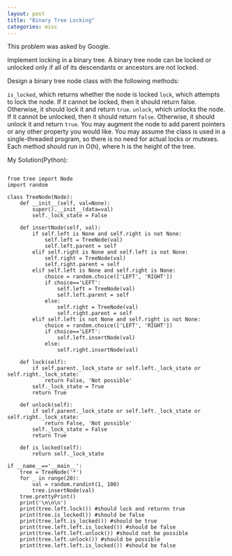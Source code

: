 ```yaml
---
layout: post
title: "Binary Tree Locking"
categories: misc
---
```


This problem was asked by Google.

Implement locking in a binary tree. A binary tree node can be locked or unlocked only if all of its descendants or ancestors are not locked.

Design a binary tree node class with the following methods:

`is_locked`, which returns whether the node is locked
`lock`, which attempts to lock the node. If it cannot be locked, then it should return false. Otherwise, it should lock it and return `true`.
`unlock`, which unlocks the node. If it cannot be unlocked, then it should return `false`. Otherwise, it should unlock it and return `true`.
You may augment the node to add parent pointers or any other property you would like. You may assume the class is used in a single-threaded program, so there is no need for actual locks or mutexes. Each method should run in O(h), where h is the height of the tree.


My Solution(Python):
```

from tree import Node
import random

class TreeNode(Node):
    def __init__(self, val=None):
        super().__init__(data=val)
        self._lock_state = False

    def insertNode(self, val):
        if self.left is None and self.right is not None:
            self.left = TreeNode(val)
            self.left.parent = self
        elif self.right is None and self.left is not None:
            self.right = TreeNode(val)
            self.right.parent = self
        elif self.left is None and self.right is None:
            choice = random.choice(['LEFT', 'RIGHT'])
            if choice=='LEFT':
                self.left = TreeNode(val)
                self.left.parent = self
            else:
                self.right = TreeNode(val)
                self.right.parent = self
        elif self.left is not None and self.right is not None:
            choice = random.choice(['LEFT', 'RIGHT'])
            if choice=='LEFT':
                self.left.insertNode(val)
            else:
                self.right.insertNode(val)

    def lock(self):
        if self.parent._lock_state or self.left._lock_state or self.right._lock_state:
            return False, 'Not possible'
        self._lock_state = True
        return True

    def unlock(self):
        if self.parent._lock_state or self.left._lock_state or self.right._lock_state:
            return False, 'Not possible'
        self._lock_state = False
        return True

    def is_locked(self):
        return self._lock_state

if __name__=='__main__':
    tree = TreeNode('*')
    for _ in range(20):
        val = random.randint(1, 100)
        tree.insertNode(val)
    tree.prettyPrint()
    print('\n\n\n')
    print(tree.left.lock()) #should lock and returnn true
    print(tree.is_locked()) #should be false
    print(tree.left.is_locked()) #should be true
    print(tree.left.left.is_locked()) #should be false
    print(tree.left.left.unlock()) #should not be possible
    print(tree.left.unlock()) #should be possible
    print(tree.left.left.is_locked()) #should be false
```
